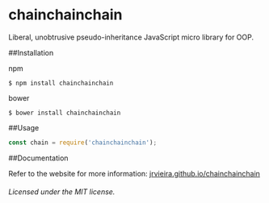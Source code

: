 # chainchainchain
Liberal, unobtrusive pseudo-inheritance JavaScript micro library for OOP.

##Installation

npm

	$ npm install chainchainchain

bower

	$ bower install chainchainchain

##Usage

```javascript
const chain = require('chainchainchain');
```

##Documentation

Refer to the website for more information: [jrvieira.github.io/chainchainchain](jrvieira.github.io/chainchainchain)


###### Licensed under the MIT license.